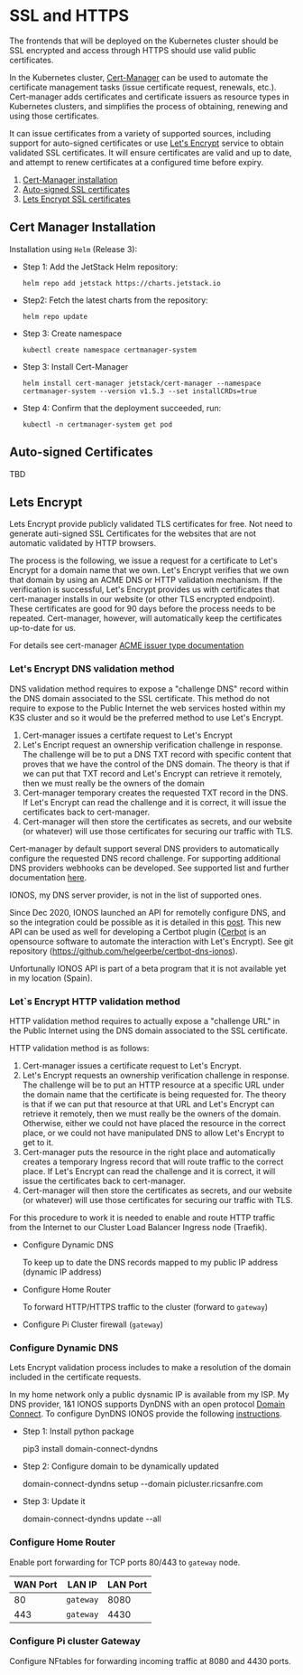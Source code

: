 # SSL and HTTPS

The frontends that will be deployed on the Kubernetes cluster should be SSL encrypted and access through HTTPS should use valid public certificates.

In the Kubernetes cluster, [Cert-Manager](https://cert-manager.io/docs/) can be used to automate the certificate management tasks (issue certificate request, renewals, etc.). Cert-manager adds certificates and certificate issuers as resource types in Kubernetes clusters, and simplifies the process of obtaining, renewing and using those certificates.

It can issue certificates from a variety of supported sources, including support for auto-signed certificates or use [Let's Encrypt](https://letsencrypt.org/) service to obtain validated SSL certificates. It will ensure certificates are valid and up to date, and attempt to renew certificates at a configured time before expiry.

1. [Cert-Manager installation](#cert-manager-installation)
2. [Auto-signed SSL certificates](#auto-signed-certificates)
2. [Lets Encrypt SSL certificates](#lets-encrypt)

## Cert Manager Installation

Installation using `Helm` (Release 3):

- Step 1: Add the JetStack Helm repository:
    ```
    helm repo add jetstack https://charts.jetstack.io
    ```
- Step2: Fetch the latest charts from the repository:
    ```
    helm repo update
    ```
- Step 3: Create namespace
    ```
    kubectl create namespace certmanager-system
    ```
- Step 3: Install Cert-Manager
    ```
    helm install cert-manager jetstack/cert-manager --namespace certmanager-system --version v1.5.3 --set installCRDs=true
    ```
- Step 4: Confirm that the deployment succeeded, run:
    ```
    kubectl -n certmanager-system get pod
    ```

## Auto-signed Certificates

TBD

## Lets Encrypt

Lets Encrypt provide publicly validated TLS certificates for free. Not need to generate auti-signed SSL Certificates for the websites that are not automatic validated by HTTP browsers.

The process is the following, we issue a request for a certificate to Let's Encrypt for a domain name that we own. Let's Encrypt verifies that we own that domain by using an ACME DNS or HTTP validation mechanism. If the verification is successful, Let's Encrypt provides us with certificates that cert-manager installs in our website (or other TLS encrypted endpoint). These certificates are good for 90 days before the process needs to be repeated. Cert-manager, however, will automatically keep the certificates up-to-date for us.

For details see cert-manager [ACME issuer type documentation](https://cert-manager.io/docs/configuration/acme/)


### Let's Encrypt DNS validation method

DNS validation method requires to expose a "challenge DNS" record within the DNS domain associated to the SSL certificate.
This method do not require to expose to the Public Internet the web services hosted within my K3S cluster and so it would be the preferred method to use Let's Encrypt.

1) Cert-manager issues a certifate request to Let's Encrypt
2) Let's Encript request an ownership verification challenge in response.
The challenge will be to put a DNS TXT record with specific content that proves that we have the control of the DNS domain. The theory is that if we can put that TXT record and Let's Encrypt can retrieve it remotely, then we must really be the owners of the domain
3) Cert-manager temporary creates the requested TXT record in the DNS. If Let's Encrypt can read the challenge and it is correct, it will issue the certificates back to cert-manager.
4) Cert-manager will then store the certificates as secrets, and our website (or whatever) will use those certificates for securing our traffic with TLS.

Cert-manager by default support several DNS providers to automatically configure the requested DNS record challenge. For supporting additional DNS providers webhooks can be developed. See supported list and further documentation [here](https://cert-manager.io/docs/configuration/acme/dns01/).

IONOS, my DNS server provider, is not in the list of supported ones. 

Since Dec 2020, IONOS launched an API for remotelly configure DNS, and so the integration could be possible as it is detailed in this [post](https://dev.to/devlix-blog/automate-let-s-encrypt-automate-let-s-encrypt-wildcard-certificate-creation-with-ionos-dns-rest-api-o23). This new API can be used as well for developing a Certbot plugin ([Cerbot](https://certbot.eff.org/) is an opensource software to automate the interaction with Let's Encrypt). See git repository (https://github.com/helgeerbe/certbot-dns-ionos).

Unfortunally IONOS API is part of a beta program that it is not available yet in my location (Spain).

### Let`s Encrypt HTTP validation method

HTTP validation method requires to actually expose a "challenge URL" in the Public Internet using the DNS domain associated to the SSL certificate.

HTTP validation method is as follows: 
1) Cert-manager issues a certificate request to Let's Encrypt. 
2) Let's Encrypt requests an ownership verification challenge in response. 
The challenge will be to put an HTTP resource at a specific URL under the domain name that the certificate is being requested for. The theory is that if we can put that resource at that URL and Let's Encrypt can retrieve it remotely, then we must really be the owners of the domain. Otherwise, either we could not have placed the resource in the correct place, or we could not have manipulated DNS to allow Let's Encrypt to get to it. 
3) Cert-manager puts the resource in the right place and automatically creates a temporary Ingress record that will route traffic to the correct place. If Let's Encrypt can read the challenge and it is correct, it will issue the certificates back to cert-manager.
4) Cert-manager will then store the certificates as secrets, and our website (or whatever) will use those certificates for securing our traffic with TLS.

For this procedure to work it is needed to enable and route HTTP traffic from the Internet to our Cluster Load Balancer Ingress node (Traefik).

- Configure Dynamic DNS

   To keep up to date the DNS records mapped to my public IP address (dynamic IP address)

- Configure Home Router

   To forward HTTP/HTTPS traffic to the cluster (forward to `gateway`)

- Configure Pi Cluster firewall (`gateway`)

### Configure Dynamic DNS

Lets Encrypt validation process includes to make a resolution of the domain included in the certificate requests.

In my home network only a public dysnamic IP is available from my ISP. My DNS provider, 1&1 IONOS supports DynDNS with an open protocol [Domain Connect](https://www.domainconnect.org/).
To configure DynDNS IONOS provide the following [instructions](https://www.ionos.com/help/domains/configuring-your-ip-address/connecting-a-domain-to-a-network-with-a-changing-ip-using-dynamic-dns-linux/).

- Step 1: Install python package

    pip3 install domain-connect-dyndns

- Step 2: Configure domain to be dynamically updated

    domain-connect-dyndns setup --domain picluster.ricsanfre.com

- Step 3: Update it

    domain-connect-dyndns update --all

### Configure Home Router

Enable port forwarding for TCP ports 80/443 to `gateway` node.

| WAN Port | LAN IP | LAN Port |
|----------|--------|----------|
| 80 | `gateway` | 8080 |
| 443 | `gateway`| 4430 |


### Configure Pi cluster Gateway

Configure NFtables for forwarding incoming traffic at 8080 and 4430 ports.

